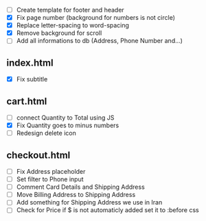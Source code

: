 - [ ] Create template for footer and header
- [x] Fix page number (background for numbers is not circle)
- [x] Replace letter-spacing to word-spacing
- [x] Remove background for scroll
- [ ] Add all informations to db (Address, Phone Number and...)

## index.html
- [x] Fix subtitle 

## cart.html
- [ ] connect Quantity to Total using JS
- [x] Fix Quantity goes to minus numbers
- [ ] Redesign delete icon

## checkout.html
- [ ] Fix Address placeholder
- [ ] Set filter to Phone input
- [ ] Comment Card Details and Shipping Address
- [ ] Move Billing Address to Shipping Address
- [ ] Add something for Shipping Address we use in Iran
- [ ] Check for Price if $ is not automaticly added set it to :before css